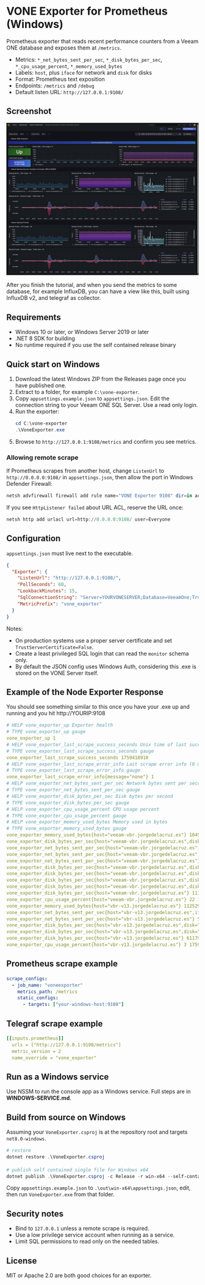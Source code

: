# VONE Exporter for Prometheus (Windows)

Prometheus exporter that reads recent performance counters from a Veeam ONE database and exposes them at `/metrics`.

- Metrics: `*_net_bytes_sent_per_sec`, `*_disk_bytes_per_sec`, `*_cpu_usage_percent`, `*_memory_used_bytes`
- Labels: `host`, plus `iface` for network and `disk` for disks
- Format: Prometheus text exposition
- Endpoints: `/metrics` and `/debug`
- Default listen URL: `http://127.0.0.1:9108/`

## Screenshot

![Dashboard preview](./veeamone-node-exporter.png)

After you finish the tutorial, and when you send the metrics to some database, for example InfluxDB, you can have a view like this, built using InfluxDB v2, and telegraf as collector.

## Requirements

- Windows 10 or later, or Windows Server 2019 or later
- .NET 8 SDK for building
- No runtime required if you use the self contained release binary

## Quick start on Windows

1) Download the latest Windows ZIP from the Releases page once you have published one.
2) Extract to a folder, for example `C:\vone-exporter`.
3) Copy `appsettings.example.json` to `appsettings.json`. Edit the connection string to your Veeam ONE SQL Server. Use a read only login.
4) Run the exporter:
   ```powershell
   cd C:\vone-exporter
   .\VoneExporter.exe
   ```
5) Browse to `http://127.0.0.1:9108/metrics` and confirm you see metrics.

### Allowing remote scrape

If Prometheus scrapes from another host, change `ListenUrl` to `http://0.0.0.0:9108/` in `appsettings.json`, then allow the port in Windows Defender Firewall:

```powershell
netsh advfirewall firewall add rule name="VONE Exporter 9108" dir=in action=allow protocol=TCP localport=9108
```

If you see `HttpListener failed` about URL ACL, reserve the URL once:

```powershell
netsh http add urlacl url=http://0.0.0.0:9108/ user=Everyone
```

## Configuration

`appsettings.json` must live next to the executable.

```json
{
  "Exporter": {
    "ListenUrl": "http://127.0.0.1:9108/",
    "PollSeconds": 60,
    "LookbackMinutes": 15,
    "SqlConnectionString": "Server=YOURVONESERVER;Database=VeeamOne;Trusted_Connection=True;Encrypt=True;TrustServerCertificate=True;",
    "MetricPrefix": "vone_exporter"
  }
}
```

Notes:
- On production systems use a proper server certificate and set `TrustServerCertificate=False`.
- Create a least privileged SQL login that can read the `monitor` schema only.
- By default the JSON config uses Windows Auth, considering this .exe is stored on the VONE Server itself.

## Example of the Node Exporter Response

You should see something similar to this once you have your .exe up and running and you hit http://YOURIP:9108

```yaml
# HELP vone_exporter_up Exporter health
# TYPE vone_exporter_up gauge
vone_exporter_up 1
# HELP vone_exporter_last_scrape_success_seconds Unix time of last successful scrape
# TYPE vone_exporter_last_scrape_success_seconds gauge
vone_exporter_last_scrape_success_seconds 1759418910
# HELP vone_exporter_last_scrape_error_info Last scrape error info (0 means none)
# TYPE vone_exporter_last_scrape_error_info gauge
vone_exporter_last_scrape_error_info{message="none"} 1
# HELP vone_exporter_net_bytes_sent_per_sec Network bytes sent per second
# TYPE vone_exporter_net_bytes_sent_per_sec gauge
# HELP vone_exporter_disk_bytes_per_sec Disk bytes per second
# TYPE vone_exporter_disk_bytes_per_sec gauge
# HELP vone_exporter_cpu_usage_percent CPU usage percent
# TYPE vone_exporter_cpu_usage_percent gauge
# HELP vone_exporter_memory_used_bytes Memory used in bytes
# TYPE vone_exporter_memory_used_bytes gauge
vone_exporter_memory_used_bytes{host="veeam-vbr.jorgedelacruz.es"} 10452789292 1759418700000
vone_exporter_disk_bytes_per_sec{host="veeam-vbr.jorgedelacruz.es",disk="4"} 0 1759418700000
vone_exporter_net_bytes_sent_per_sec{host="veeam-vbr.jorgedelacruz.es",iface="vmxnet3 Ethernet Adapter"} 463 1759418700000
vone_exporter_net_bytes_sent_per_sec{host="veeam-vbr.jorgedelacruz.es",iface="vmxnet3 Ethernet Adapter _2"} 0 1759418700000
vone_exporter_net_bytes_sent_per_sec{host="veeam-vbr.jorgedelacruz.es"} 463 1759418700000
vone_exporter_disk_bytes_per_sec{host="veeam-vbr.jorgedelacruz.es",disk="0 C:"} 11164139 1759418700000
vone_exporter_disk_bytes_per_sec{host="veeam-vbr.jorgedelacruz.es",disk="1 F:"} 0 1759418700000
vone_exporter_disk_bytes_per_sec{host="veeam-vbr.jorgedelacruz.es",disk="2"} 0 1759418700000
vone_exporter_disk_bytes_per_sec{host="veeam-vbr.jorgedelacruz.es",disk="3"} 0 1759418700000
vone_exporter_disk_bytes_per_sec{host="veeam-vbr.jorgedelacruz.es"} 11164139 1759418700000
vone_exporter_cpu_usage_percent{host="veeam-vbr.jorgedelacruz.es"} 22 1759418700000
vone_exporter_memory_used_bytes{host="vbr-v13.jorgedelacruz.es"} 11252932105 1759418700000
vone_exporter_net_bytes_sent_per_sec{host="vbr-v13.jorgedelacruz.es",iface="ens33"} 540 1759418700000
vone_exporter_net_bytes_sent_per_sec{host="vbr-v13.jorgedelacruz.es"} 540 1759418700000
vone_exporter_disk_bytes_per_sec{host="vbr-v13.jorgedelacruz.es",disk="sda"} 24254 1759418700000
vone_exporter_disk_bytes_per_sec{host="vbr-v13.jorgedelacruz.es",disk="sdb"} 587538 1759418700000
vone_exporter_disk_bytes_per_sec{host="vbr-v13.jorgedelacruz.es"} 611792 1759418700000
vone_exporter_cpu_usage_percent{host="vbr-v13.jorgedelacruz.es"} 3 1759418700000
```

## Prometheus scrape example

```yaml
scrape_configs:
  - job_name: "voneexporter"
    metrics_path: /metrics
    static_configs:
      - targets: ["your-windows-host:9108"]
```

## Telegraf scrape example

```yaml
[[inputs.prometheus]]
  urls = ["http://127.0.0.1:9108/metrics"]
  metric_version = 2
  name_override = "vone_exporter"
```

## Run as a Windows service

Use NSSM to run the console app as a Windows service. Full steps are in **WINDOWS-SERVICE.md**.

## Build from source on Windows

Assuming your `VoneExporter.csproj` is at the repository root and targets `net8.0-windows`.

```powershell
# restore
dotnet restore .\VoneExporter.csproj

# publish self contained single file for Windows x64
dotnet publish .\VoneExporter.csproj -c Release -r win-x64 --self-contained true -p:PublishSingleFile=true -o .\out\win-x64
```

Copy `appsettings.example.json` to `.\out\win-x64\appsettings.json`, edit, then run `VoneExporter.exe` from that folder.


## Security notes

- Bind to `127.0.0.1` unless a remote scrape is required.
- Use a low privilege service account when running as a service.
- Limit SQL permissions to read only on the needed tables.

## License

MIT or Apache 2.0 are both good choices for an exporter.
